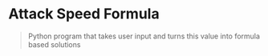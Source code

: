 # Attack Speed Formula

> Python program that takes user input and turns this value into formula based solutions